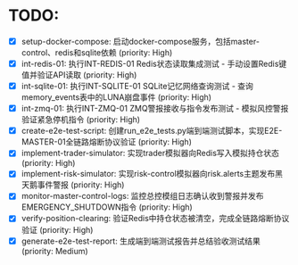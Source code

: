 # TODO:

- [x] setup-docker-compose: 启动docker-compose服务，包括master-control、redis和sqlite依赖 (priority: High)
- [x] int-redis-01: 执行INT-REDIS-01 Redis状态读取集成测试 - 手动设置Redis键值并验证API读取 (priority: High)
- [x] int-sqlite-01: 执行INT-SQLITE-01 SQLite记忆网络查询测试 - 查询memory_events表中的LUNA崩盘事件 (priority: High)
- [x] int-zmq-01: 执行INT-ZMQ-01 ZMQ警报接收与指令发布测试 - 模拟风控警报验证紧急停机指令 (priority: High)
- [x] create-e2e-test-script: 创建run_e2e_tests.py端到端测试脚本，实现E2E-MASTER-01全链路熔断协议验证 (priority: High)
- [x] implement-trader-simulator: 实现trader模拟器向Redis写入模拟持仓状态 (priority: High)
- [x] implement-risk-simulator: 实现risk-control模拟器向risk.alerts主题发布黑天鹅事件警报 (priority: High)
- [x] monitor-master-control-logs: 监控总控模组日志确认收到警报并发布EMERGENCY_SHUTDOWN指令 (priority: High)
- [x] verify-position-clearing: 验证Redis中持仓状态被清空，完成全链路熔断协议验证 (priority: High)
- [x] generate-e2e-test-report: 生成端到端测试报告并总结验收测试结果 (priority: Medium)
